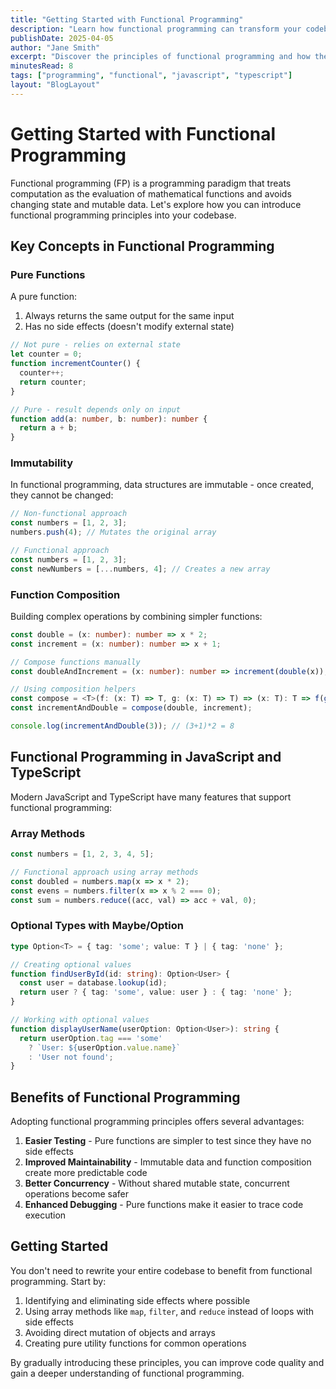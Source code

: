 ```yaml
---
title: "Getting Started with Functional Programming"
description: "Learn how functional programming can transform your codebase"
publishDate: 2025-04-05
author: "Jane Smith"
excerpt: "Discover the principles of functional programming and how they can lead to more maintainable, testable code."
minutesRead: 8
tags: ["programming", "functional", "javascript", "typescript"]
layout: "BlogLayout"
---
```


# Getting Started with Functional Programming

Functional programming (FP) is a programming paradigm that treats computation as the evaluation of mathematical functions and avoids changing state and mutable data. Let's explore how you can introduce functional programming principles into your codebase.

## Key Concepts in Functional Programming

### Pure Functions

A pure function:
1. Always returns the same output for the same input
2. Has no side effects (doesn't modify external state)

```typescript
// Not pure - relies on external state
let counter = 0;
function incrementCounter() {
  counter++;
  return counter;
}

// Pure - result depends only on input
function add(a: number, b: number): number {
  return a + b;
}
```

### Immutability

In functional programming, data structures are immutable - once created, they cannot be changed:

```typescript
// Non-functional approach
const numbers = [1, 2, 3];
numbers.push(4); // Mutates the original array

// Functional approach
const numbers = [1, 2, 3];
const newNumbers = [...numbers, 4]; // Creates a new array
```

### Function Composition

Building complex operations by combining simpler functions:

```typescript
const double = (x: number): number => x * 2;
const increment = (x: number): number => x + 1;

// Compose functions manually
const doubleAndIncrement = (x: number): number => increment(double(x));

// Using composition helpers
const compose = <T>(f: (x: T) => T, g: (x: T) => T) => (x: T): T => f(g(x));
const incrementAndDouble = compose(double, increment);

console.log(incrementAndDouble(3)); // (3+1)*2 = 8
```

## Functional Programming in JavaScript and TypeScript

Modern JavaScript and TypeScript have many features that support functional programming:

### Array Methods

```typescript
const numbers = [1, 2, 3, 4, 5];

// Functional approach using array methods
const doubled = numbers.map(x => x * 2);
const evens = numbers.filter(x => x % 2 === 0);
const sum = numbers.reduce((acc, val) => acc + val, 0);
```

### Optional Types with Maybe/Option

```typescript
type Option<T> = { tag: 'some'; value: T } | { tag: 'none' };

// Creating optional values
function findUserById(id: string): Option<User> {
  const user = database.lookup(id);
  return user ? { tag: 'some', value: user } : { tag: 'none' };
}

// Working with optional values
function displayUserName(userOption: Option<User>): string {
  return userOption.tag === 'some' 
    ? `User: ${userOption.value.name}` 
    : 'User not found';
}
```

## Benefits of Functional Programming

Adopting functional programming principles offers several advantages:

1. **Easier Testing** - Pure functions are simpler to test since they have no side effects
2. **Improved Maintainability** - Immutable data and function composition create more predictable code
3. **Better Concurrency** - Without shared mutable state, concurrent operations become safer
4. **Enhanced Debugging** - Pure functions make it easier to trace code execution

## Getting Started

You don't need to rewrite your entire codebase to benefit from functional programming. Start by:

1. Identifying and eliminating side effects where possible
2. Using array methods like `map`, `filter`, and `reduce` instead of loops with side effects
3. Avoiding direct mutation of objects and arrays
4. Creating pure utility functions for common operations

By gradually introducing these principles, you can improve code quality and gain a deeper understanding of functional programming.
